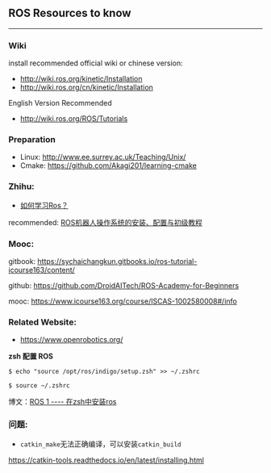 ## ROS Resources to know

---

### **Wiki**

install recommended official wiki or chinese version:

- http://wiki.ros.org/kinetic/Installation
- http://wiki.ros.org/cn/kinetic/Installation

English Version Recommended

- http://wiki.ros.org/ROS/Tutorials

### **Preparation**

- Linux: http://www.ee.surrey.ac.uk/Teaching/Unix/
- Cmake: https://github.com/Akagi201/learning-cmake

### **Zhihu:**

- [如何学习Ros？](https://www.zhihu.com/question/35788789)

recommended: [ROS机器人操作系统的安装、配置与初级教程](https://www.shiyanlou.com/courses/854)

### **Mooc:**

gitbook: https://sychaichangkun.gitbooks.io/ros-tutorial-icourse163/content/

github: https://github.com/DroidAITech/ROS-Academy-for-Beginners

mooc: https://www.icourse163.org/course/ISCAS-1002580008#/info

### **Related Website**:

- https://www.openrobotics.org/

**zsh 配置 ROS**

`$ echo "source /opt/ros/indigo/setup.zsh" >> ~/.zshrc`

`$ source ~/.zshrc`

博文：[ROS 1 ---- 在zsh中安装ros](https://blog.csdn.net/qq_23225073/article/details/70137981)

### **问题:**

- `catkin_make`无法正确编译，可以安装`catkin_build`

https://catkin-tools.readthedocs.io/en/latest/installing.html